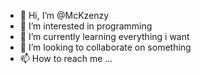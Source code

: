 - 👋 Hi, I’m @McKzenzy
- 👀 I’m interested in programming
- 🌱 I’m currently learning everything i want
- 💞️ I’m looking to collaborate on something
- 📫 How to reach me ...

<!---
McKzenzy/McKzenzy is a ✨ special ✨ repository because its `README.md` (this file) appears on your GitHub profile.
You can click the Preview link to take a look at your changes.
--->
